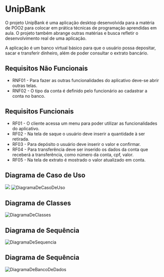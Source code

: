 # UnipBank

O projeto UnipBank é uma aplicação desktop desenvolvida para a matéria de POO2 para colocar em prática técnicas de programação aprendidas em aula. O projeto também abrange outras matérias e busca refletir o desenvolvimento real de uma aplicação.

A aplicação é um banco virtual básico para que o usuário possa depositar, sacar e transferir dinheiro, além de poder consultar o extrato bancário.

## Requisitos Não Funcionais

- RNF01 - Para fazer as outras funcionalidades do aplicativo deve-se abrir outras telas.
- RNF02 - O tipo da conta é definido pelo funcionário ao cadastrar a conta no banco.

## Requisitos Funcionais

- RF01 - O cliente acessa um menu para poder utilizar as funcionalidades do aplicativo.
- RF02 - Na tela de saque o usuário deve inserir a quantidade à ser retirada.
- RF03 - Para depósito o usuário deve inserir o valor e confirmar.
- RF04 - Para transferência deve ser inserido os dados da conta que receberá a transferência, como número da conta, cpf, valor.
- RF05 - Na tela de extrato é mostrado o valor atualizado em conta.

## Diagrama de Caso de Uso

![](UnipBankCasoDeUso.jpg)
![DiagramaDeCasoDeUso](https://github.com/Glaubz/UnipBankAluno/tree/master/Assets/UnipBankCasoDeUso.jpg )

## Diagrama de Classes

![DiagramaDeClasses](https://github.com/Glaubz/UnipBankAluno/tree/master/Assets/UnipBankDiagramaDeClasse.jpg)

## Diagrama de Sequência

![DiagramaDeSequencia](https://github.com/Glaubz/UnipBankAluno/tree/master/Assets/UnipBankDiagramaDeSequencia.png)

## Diagrama de Sequência

![DiagramaDeBancoDeDados](https://github.com/Glaubz/UnipBankAluno/tree/master/Assets/diagramaBancoDeDados.png)
